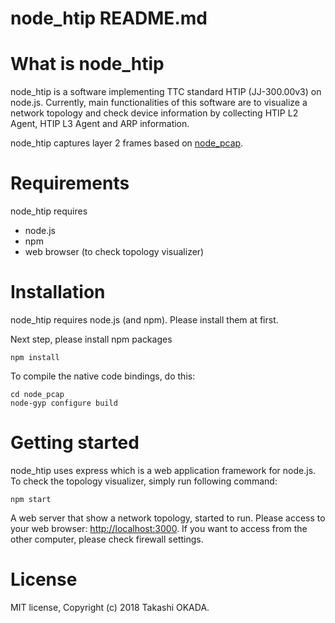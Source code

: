 # node_htip README.md

# What is node_htip
node_htip is a software implementing TTC standard HTIP (JJ-300.00v3) on node.js.
Currently, main functionalities of this software are to visualize a network topology and check device information by collecting HTIP L2 Agent, HTIP L3 Agent and ARP information.

node_htip captures layer 2 frames based on [node_pcap](https://github.com/node-pcap/node_pcap).

# Requirements
node_htip requires

* node.js
* npm
* web browser (to check topology visualizer)

# Installation
node_htip requires node.js (and npm).
Please install them at first.

Next step, please install npm packages

    npm install

To compile the native code bindings, do this:

    cd node_pcap
    node-gyp configure build

# Getting started
node_htip uses express which is a web application framework for node.js.
To check the topology visualizer, simply run following command:

    npm start

A web server that show a network topology, started to run.
Please access to your web browser: [http://localhost:3000](http://localhost:3000).
If you want to access from the other computer, please check firewall settings.

# License
MIT license, Copyright (c) 2018 Takashi OKADA.
